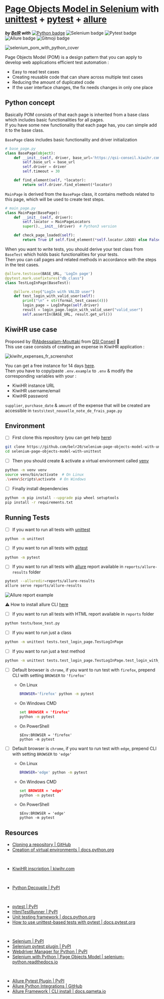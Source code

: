 
# [Page Objects Model in Selenium](https://selenium-python.readthedocs.io/page-objects.html) with [unittest](https://docs.python.org/3/library/unittest.html?highlight=unit#module-unittest) + [pytest](https://docs.pytest.org/en/stable/contents.html) + [allure](https://qameta.io/allure-report/)  

***by [BelR](https://github.com/belr20) with***
[![Python badge](https://img.shields.io/endpoint?url=https://gist.githubusercontent.com/belr20/ed2161fd4d8343928522cb6cbfa809ce/raw/selenium-pom-python-badge.json)](https://www.python.org/downloads/release/python-3106/)
![Selenium badge](https://img.shields.io/endpoint?url=https://gist.githubusercontent.com/belr20/8b02604366dd2f09945ab392895d2b07/raw/selenium-pom-selenium-badge.json)
![Pytest badge](https://img.shields.io/endpoint?url=https://gist.githubusercontent.com/belr20/d9ce1966b3b9a3efa15409b1314b5cc6/raw/selenium-pom-pytest-badge.json)
![Allure badge](https://img.shields.io/endpoint?url=https://gist.githubusercontent.com/belr20/ca107f1f3280bf38a227b90018e44d9f/raw/selenium-pom-allure-badge.json)
![Gitmoji badge](https://img.shields.io/endpoint?url=https://gist.githubusercontent.com/belr20/5b5005f852683fab26bd0ef5738ad9d6/raw/selenium-pom-gitmoji-badge.json)

![selenium_pom_with_python_cover](assets/images/pom_selenium_cover-640x348.jpeg)

Page Objects Model (POM) is a design pattern that you can apply to develop web applications efficient test automation :

* Easy to read test cases
* Creating reusable code that can share across multiple test cases
* Reducing the amount of duplicated code
* If the user interface changes, the fix needs changes in only one place

## Python concept

Basically POM consists of that each page is inherited from a base class which includes basic functionalities for all pages.  
If you have some new functionality that each page has, you can simple add it to the base class.

`BasePage` class includes basic functionality and driver initialization

```python
# base_page.py
class BasePage(object):
    def __init__(self, driver, base_url='https://qsi-conseil.kiwihr.com'):
        self.base_url = base_url
        self.driver = driver
        self.timeout = 30

    def find_element(self, *locator):
        return self.driver.find_element(*locator)
```

`MainPage` is derived from the `BasePage` class, it contains methods related to this page, which will be used to create test steps.

```python
# main_page.py
class MainPage(BasePage):
    def __init__(self, driver):
        self.locator = MainPageLocators
        super().__init__(driver)  # Python3 version

    def check_page_loaded(self):
        return True if self.find_element(*self.locator.LOGO) else False
```

When you want to write tests, you should derive your test class from `BaseTest` which holds basic functionalities for your tests.  
Then you can call pages and related methods in accordance with the steps in the test cases.

```python
@allure.testcase(BASE_URL, 'LogIn page')
@pytest.mark.usefixtures("db_class")
class TestLogInPage(BaseTest):

    @allure.step("LogIn with VALID user")
    def test_login_with_valid_user(self):
        print("\n" + str(formal_test_cases(4)))
        login_page = LogInPage(self.driver)
        result = login_page.login_with_valid_user("valid_user")
        self.assertIn(BASE_URL, result.get_url())
```

## KiwiHR use case

Proposed by [@Abdessalam-Mouttaki](https://github.com/Abdessalam-Mouttaki) from [QSI Conseil](https://qsiconseil.ma/) :pray:  
This use case consists of creating an expense in KiwiHR application :

![kiwihr_expenses_fr_screenshot](assets/images/kiwihr_expenses_fr_screenshot-467x492.jpg)

You can get a free instance for 14 days [here](https://kiwihr.com/fr/inscription).  
Then you have to copy/paste `.env.example` to `.env` & modify the corresponding variables with your :

* KiwiHR instance URL
* KiwiHR username/email
* KiwiHR password

`supplier`, `purchase_date` & `amount` of the expense that will be created are accessible in `tests\test_nouvelle_note_de_frais_page.py`

## Environment

* [ ] First clone this repository (you can get help [here](https://docs.github.com/en/repositories/creating-and-managing-repositories/cloning-a-repository))

```sh
git clone https://github.com/belr20/selenium-page-objects-model-with-unittest.git
cd selenium-page-objects-model-with-unittest
```

* [ ] Then you should create & activate a virtual environment called [venv](https://docs.python.org/3/library/venv.html)

```sh
python -m venv venv
source venv/bin/activate  # On Linux
.\venv\Scripts\activate  # On Windows
```

* [ ] Finally install dependencies

```sh
python -m pip install --upgrade pip wheel setuptools
pip install -r requirements.txt
```

## Running Tests

* [ ] If you want to run all tests with [unittest](https://docs.python.org/3/library/unittest.html?highlight=unit#module-unittest)

```sh
python -m unittest
```

* [ ] If you want to run all tests with [pytest](https://pypi.org/project/pytest/)

```sh
python -m pytest
```

* [ ] If you want to run all tests with [allure](https://pypi.org/project/allure-pytest/) report available in `reports/allure-results` folder

```sh
pytest --alluredir=reports/allure-results
allure serve reports/allure-results
```

![Allure report example](assets/images/allure_report_example-1000x590.png)

:warning: How to install allure CLI [here](https://docs.qameta.io/allure-report/#_installing_a_commandline)

* [ ] If you want to run all tests with HTML report available in `reports` folder

```sh
python tests/base_test.py
```

* [ ] If you want to run just a class

```sh
python -m unittest tests.test_login_page.TestLogInPage
```

* [ ] If you want to run just a test method

```sh
python -m unittest tests.test_login_page.TestLogInPage.test_login_with_valid_user
```

* [ ] Default browser is `chrome`, if you want to run test with `firefox`, prepend CLI with setting `BROWSER` to `'firefox'`

  * On Linux

    ```sh
    BROWSER='firefox' python -m pytest
    ```

  * On Windows CMD

    ```cmd
    set BROWSER = 'firefox'
    python -m pytest
    ```

  * On PowerShell

    ```pwsh
    $Env:BROWSER = 'firefox'
    python -m pytest
    ```

* [ ] Default browser is `chrome`, if you want to run test with `edge`, prepend CLI with setting `BROWSER` to `'edge'`

  * On Linux

    ```sh
    BROWSER='edge' python -m pytest
    ```

  * On Windows CMD

    ```cmd
    set BROWSER = 'edge'
    python -m pytest
    ```

  * On PowerShell

    ```pwsh
    $Env:BROWSER = 'edge'
    python -m pytest
    ```

## Resources

* [Cloning a repository | GitHub](https://docs.github.com/en/repositories/creating-and-managing-repositories/cloning-a-repository)
* [Creation of virtual environments | docs.python.org](https://docs.python.org/3/library/venv.html)

<br/>

* [KiwiHR inscription | kiwihr.com](https://kiwihr.com/fr/inscription)

<br/>

* [Python Decouple | PyPI](https://pypi.org/project/python-decouple/)

<br/>

* [pytest | PyPI](https://pypi.org/project/pytest/)
* [HtmlTestRunner | PyPI](https://pypi.org/project/html-testRunner/)
* [Unit testing framework | docs.python.org](https://docs.python.org/3/library/unittest.html?highlight=unit#module-unittest)
* [How to use unittest-based tests with pytest | docs.pytest.org](https://docs.pytest.org/en/stable/how-to/unittest.html#unittest-testcase)

<br/>

* [Selenium | PyPI](https://pypi.org/project/selenium/)
* [Selenium pytest plugin | PyPI](https://pypi.org/project/pytest-selenium/)
* [Webdriver Manager for Python | PyPI](https://pypi.org/project/webdriver-manager/)
* [Selenium with Python | Page Objects Model | selenium-python.readthedocs.io](https://selenium-python.readthedocs.io/page-objects.html)

<br/>

* [Allure Pytest Plugin | PyPI](https://pypi.org/project/allure-pytest/)
* [Allure Python Integrations | GitHub](https://github.com/allure-framework/allure-python)
* [Allure Framework | CLI install | docs.qameta.io](https://docs.qameta.io/allure-report/#_installing_a_commandline)
